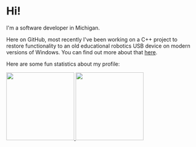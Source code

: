 # Hi!
I'm a software developer in Michigan.

Here on GitHub, most recently I've been working on a C++ project to restore functionality to an old educational robotics USB device on modern versions of Windows. You can find out more about that [here](https://github.com/hangrydave/InfraredBrickTower).

Here are some fun statistics about my profile:

<a href="https://github.com/hangrydave">
  <img height="180em" src="https://github-readme-stats.vercel.app/api/top-langs/?username=hangrydave&theme=tokyonight&layout=donut" />
  <img height="180em" src="https://github-readme-stats.vercel.app/api?username=hangrydave&theme=tokyonight&show_icons=true" />
</a>